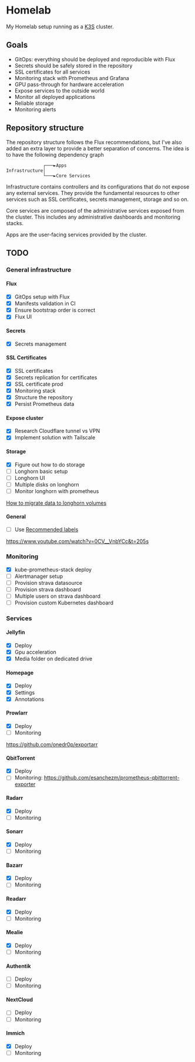 # Homelab

My Homelab setup running as a [K3S](https://k3s.io/) cluster.

## Goals

- GitOps: everything should be deployed and reproducible with Flux
- Secrets should be safely stored in the repository
- SSL certificates for all services
- Monitoring stack with Prometheus and Grafana
- GPU pass-through for hardware acceleration
- Expose services to the outside world
- Monitor all deployed applications
- Reliable storage
- Monitoring alerts

## Repository structure

The repository structure follows the Flux recommendations, but I've
also added an extra layer to provide a better separation of concerns.
The idea is to have the following dependency graph

```
              ┌───►Apps
Infrastructure│
              └───►Core Services
```

Infrastructure contains controllers and its configurations that do not
expose any external services. They provide the fundamental resources to
other services such as SSL certificates, secrets management, storage and
so on.

Core services are composed of the administrative services exposed from
the cluster. This includes any administrative dashboards and monitoring
stacks.

Apps are the user-facing services provided by the cluster.

## TODO 

### General infrastructure

#### Flux

- [x] GitOps setup with Flux
- [x] Manifests validation in CI
- [x] Ensure bootstrap order is correct
- [x] Flux UI

#### Secrets

- [x] Secrets management

#### SSL Certificates

- [x] SSL certificates
- [x] Secrets replication for certificates
- [x] SSL certificate prod
- [x] Monitoring stack
- [x] Structure the repository
- [x] Persist Prometheus data

#### Expose cluster

- [X] Research Cloudflare tunnel vs VPN
- [X] Implement solution with Tailscale

#### Storage

- [x] Figure out how to do storage
- [ ] Longhorn basic setup
- [ ] Longhorn UI
- [ ] Multiple disks on longhorn
- [ ] Monitor longhorn with prometheus

[How to migrate data to longhorn volumes](https://github.com/longhorn/longhorn/issues/265)

#### General

- [ ] Use [Recommended labels](https://kubernetes.io/docs/concepts/overview/working-with-objects/common-labels/)

https://www.youtube.com/watch?v=0CV__VnbYCc&t=205s

### Monitoring

- [x] kube-prometheus-stack deploy
- [ ] Alertmanager setup
- [ ] Provision strava datasource
- [ ] Provision strava dashboard
- [ ] Multiple users on strava dashboard
- [ ] Provision custom Kubernetes dashboard

### Services

#### Jellyfin

- [x] Deploy
- [x] Gpu acceleration
- [x] Media folder on dedicated drive

#### Homepage

- [X] Deploy
- [X] Settings
- [X] Annotations

#### Prowlarr

- [X] Deploy
- [ ] Monitoring

https://github.com/onedr0p/exportarr

#### QbitTorrent

- [X] Deploy
- [ ] Monitoring: https://github.com/esanchezm/prometheus-qbittorrent-exporter

#### Radarr

- [X] Deploy
- [ ] Monitoring

#### Sonarr

- [X] Deploy
- [ ] Monitoring

#### Bazarr

- [X] Deploy
- [ ] Monitoring

#### Readarr

- [X] Deploy
- [ ] Monitoring

#### Mealie

- [X] Deploy
- [ ] Monitoring

#### Authentik

- [ ] Deploy
- [ ] Monitoring

#### NextCloud

- [ ] Deploy
- [ ] Monitoring

#### Immich

- [X] Deploy
- [ ] Monitoring
